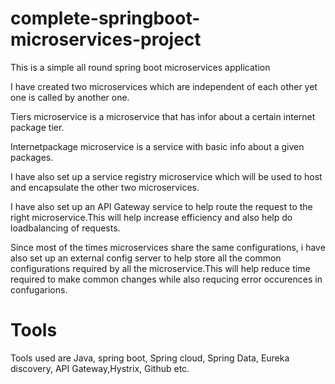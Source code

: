 # complete-springboot-microservices-project
This is a simple  all round spring boot microservices application

I have created two microservices which are independent of each other yet one is called by another one. 

Tiers microservice is a microservice that has infor about a certain internet package tier. 

Internetpackage microservice is a service with basic info about a given packages.

I have also set up a service registry microservice which will be used to host and encapsulate the other two microservices.

I have also set up an API Gateway service to help route the request to the right microservice.This will help increase efficiency and also help do loadbalancing of requests.

Since most of the times microservices share the same configurations, i have also set up an external config server to help store all the common configurations required by all the
microservice.This will help reduce time required to make common changes while also requcing error occurences in confugarions.
 
# Tools
Tools used are Java, spring boot, Spring cloud, Spring Data, Eureka discovery, API Gateway,Hystrix, Github etc.

